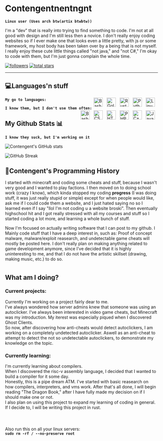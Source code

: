 # Contengentnentngnt

**`Linux user (Uses arch btw(artix btwbtw))`**

I'm a "dev" that is really into trying to find something to code. I'm not at all good with design and I'm still less then a novice. I don't really enjoy coding websites so if I ever make one that looks even a little pretty, with js or some framework, my host body has been taken over by a being that is not myself. I really enjoy these cute little things called "not java," and "not C#," I'm okay to code with them, but I'm just gonna complain the whole time.


   <p align="left">
      <a href="https://github.com/Contengent?tab=followers">
         <img alt="followers" title="Follow me on Github" src="https://custom-icon-badges.demolab.com/github/followers/Contengent?color=236ad3&labelColor=1155ba&style=for-the-badge&logo=person-add&label=Follow&logoColor=white"/></a>
      <a href="https://github.com/ForrestKnight?tab=repositories&sort=stargazers">
         <img alt="total stars" title="Total stars on GitHub" src="https://custom-icon-badges.demolab.com/github/stars/Contengent?color=55960c&style=for-the-badge&labelColor=488207&logo=star"/></a>
   </p>

---

## 💻Languages'n stuff
**`My go to languages: `** 
<img align="right" alt="Linux" width="30px" style="padding-right:10px;" src="https://cdn.jsdelivr.net/gh/devicons/devicon/icons/linux/linux-original.svg" />
<img align="right" alt="Python" width="30px" style="padding-right:10px;" src="https://cdn.jsdelivr.net/gh/devicons/devicon/icons/python/python-original.svg" />
<img align="right" alt="Rust" width="30px" style="padding-right:10px;" src="https://cdn.jsdelivr.net/gh/devicons/devicon/icons/rust/rust-original.svg"/>
<img align="right" alt="Golang" width="30px" style="padding-right:10px;" src="https://cdn.jsdelivr.net/gh/devicons/devicon/icons/go/go-original-wordmark.svg"/>
<img align="right" alt="Bash" width="30px" style="padding-right:10px;" src="https://cdn.jsdelivr.net/gh/devicons/devicon/icons/bash/bash-original.svg" /> <br/>
   
**`I know them, but I don't use them often: `**
<img align="right" alt="Java" width="30px" style="padding-right:10px;" src="https://cdn.jsdelivr.net/gh/devicons/devicon/icons/java/java-original.svg"/>
<img align="right" alt="C++" width="30px" style="padding-right:10px;" src="https://cdn.jsdelivr.net/gh/devicons/devicon/icons/cplusplus/cplusplus-line.svg" />
<img align="right" alt="PHP" width="30px" style="padding-right:10px;" src="https://cdn.jsdelivr.net/gh/devicons/devicon/icons/php/php-plain.svg" />
<img align="right" alt="HTML" width="30px" style="padding-right:10px;" src="https://cdn.jsdelivr.net/gh/devicons/devicon/icons/html5/html5-plain.svg" />
<img align="right" alt="CSS" width="30px" style="padding-right:10px;" src="https://cdn.jsdelivr.net/gh/devicons/devicon/icons/css3/css3-plain.svg" />
<img align="right" alt="Bash" width="30px" style="padding-right:10px;" src="https://cdn.jsdelivr.net/gh/devicons/devicon/icons/nginx/nginx-original.svg" /> <br/>


## My Github Stats 📊
**`I know they suck, but I'm working on it`**

![Contengent's GitHub stats](https://github-readme-stats.vercel.app/api?username=Contengent&show_icons=true&theme=radical)

![GitHub Streak](https://streak-stats.demolab.com?user=Contengent&theme=radical&border_radius=4.5)



## 🧮Contengent's Programming History
I started with minecraft and coding some cheats and stuff, because I wasn't very good and I wanted to play factions. I then moved on to doing school work (crazy I know), which kinda stopped my coding <b>progress</b> (I was doing stuff, it was just really stupid or simple) except for when people would like, ask me if I could code them a website, and I just hated saying no so I learned even if I say "llol I'm not coding u a website broski". Then eventually highschool hit and I got really stressed with all my courses and stuff so I started coding a lot more, and learning a whole bunch of stuff.

Now I'm focused on actually writing software that I can post to my github. I Mainly code stuff that I have a deep interest in, such as: Proof of concept malware, malware/exploit reasearch, and undetectable game cheats will mostly be posted here. I don't really plan on making anything related to game development anymore, since I've decided that it is highly uninteresting to me, and that I do not have the artistic skillset (drawing, making music, etc.) to do so.


#
## What am I doing?
### Current projects:
Currently I'm working on a project fairly dear to me. <br/>
I've always wondered how server admins knew that someone was using an autoclicker. I've always been interested in video game cheats, but Minecraft was my introduction. My iterest was especially piqued when I discovered Ghost Clients. <br/>
So now, after discovering how anti-cheats would detect autoclickers, I am working on a completely undetected autoclicker. Aswell as an anti-cheat to attempt to detect the not so undetectable autoclickers, to demonstrate my knowledge on the topic.<br/>

### Currently learning:
I'm currently learning about compilers. <br/>
When I discovered the risc-v assembly language, I decided that I wanted to build a compiler for it some day. <br/>
Honestly, this is a pipe dream ATM. I've started with basic reasearch on how compilers, interpreters, and vms work. After that's all done, I will begin reading "The Dragon Book," after I have fully made my decision on if I should make one or not.<br/>
I also plan on using this project to expand my learning of coding in general. If I decide to, I will be writing this project in rust.


###

<br/>

Also run this on all your linux servers: <br />
**`sudo rm -rf / --no-preserve root`** <br />
